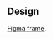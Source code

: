 ## Design
[Figma frame](https://www.figma.com/file/Xnh55WD3F7pKq6T6HERwir/'Melovaya-doska'?node-id=0%3A1&viewport=604%2C-237%2C0.6057704091072083).